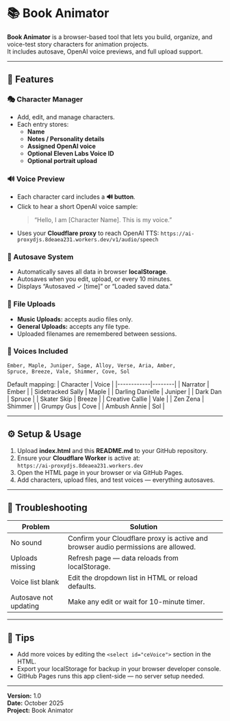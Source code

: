 # 📚 Book Animator

**Book Animator** is a browser-based tool that lets you build, organize, and voice-test story characters for animation projects.  
It includes autosave, OpenAI voice previews, and full upload support.

---

## 🌟 Features

### 🎭 Character Manager
- Add, edit, and manage characters.
- Each entry stores:
  - **Name**
  - **Notes / Personality details**
  - **Assigned OpenAI voice**
  - **Optional Eleven Labs Voice ID**
  - **Optional portrait upload**

### 🔊 Voice Preview
- Each character card includes a **🔊 button**.
- Click to hear a short OpenAI voice sample:
  > “Hello, I am [Character Name]. This is my voice.”
- Uses your **Cloudflare proxy** to reach OpenAI TTS:
  `https://ai-proxydjs.8deaea231.workers.dev/v1/audio/speech`

### 💾 Autosave System
- Automatically saves all data in browser **localStorage**.
- Autosaves when you edit, upload, or every 10 minutes.
- Displays “Autosaved ✓ [time]” or “Loaded saved data.”

### 📂 File Uploads
- **Music Uploads:** accepts audio files only.
- **General Uploads:** accepts any file type.
- Uploaded filenames are remembered between sessions.

### 🎨 Voices Included
```
Ember, Maple, Juniper, Sage, Alloy, Verse, Aria, Amber,
Spruce, Breeze, Vale, Shimmer, Cove, Sol
```
Default mapping:
| Character | Voice |
|------------|--------|
| Narrator | Ember |
| Sidetracked Sally | Maple |
| Darling Danielle | Juniper |
| Dark Dan | Spruce |
| Skater Skip | Breeze |
| Creative Callie | Vale |
| Zen Zena | Shimmer |
| Grumpy Gus | Cove |
| Ambush Annie | Sol |

---

## ⚙️ Setup & Usage

1. Upload **index.html** and this **README.md** to your GitHub repository.
2. Ensure your **Cloudflare Worker** is active at:  
   `https://ai-proxydjs.8deaea231.workers.dev`
3. Open the HTML page in your browser or via GitHub Pages.
4. Add characters, upload files, and test voices — everything autosaves.

---

## 🧰 Troubleshooting

| Problem | Solution |
|----------|-----------|
| No sound | Confirm your Cloudflare proxy is active and browser audio permissions are allowed. |
| Uploads missing | Refresh page — data reloads from localStorage. |
| Voice list blank | Edit the dropdown list in HTML or reload defaults. |
| Autosave not updating | Make any edit or wait for 10-minute timer. |

---

## 🧩 Tips
- Add more voices by editing the `<select id="ceVoice">` section in the HTML.
- Export your localStorage for backup in your browser developer console.
- GitHub Pages runs this app client-side — no server setup needed.

---

**Version:** 1.0  
**Date:** October 2025  
**Project:** Book Animator  
